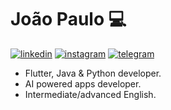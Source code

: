 # João Paulo :computer:

[![linkedin](https://img.shields.io/badge/-LinkedIn-%230077B5?style=for-the-badge&logo=linkedin&logoColor=white)](https://www.linkedin.com/in/joaopaulo-macedo/)
[![instagram](https://img.shields.io/badge/-Instagram-%23E4405F?style=for-the-badge&logo=instagram&logoColor=white)](https://www.instagram.com/macedo.722/)
[![telegram](https://img.shields.io/badge/Telegram-2CA5E0?style=for-the-badge&logo=telegram&logoColor=white)](https://t.me/JoaoPauloFlutter)

* Flutter, Java & Python developer.
* AI powered apps developer.
* Intermediate/advanced English.

<!--
* Desenvolvedor Flutter. :iphone:
* Inglês intermediário/avançado. :speech_balloon:
---
Tenho dois projetos publicados, um com Mobx e outro com Cubit (BLoC), ambos com arquitetura Clean Dart (Clean Architecture). <br><br>
Algumas experiências:
* Armazenamento de dados com SQLite (sqflite package) e shared_preferences.
* Integração Firebase.
* Integração com servidores e bancos de dados externos.
* Postman.
* HTML, CSS, Livewire e Tailwind CSS.

<!--
* Flutter Developer. :iphone:
* 8 months of Flutter experience on market.
* 3 months of Laravel and Backend experience on market.
* Open to Work. :muscle:
* Open to contact. :wave:
* Intermediate/Advanced English. :speech_balloon:
---
* I have two published projects, one with Mobx and other with Cubit (BLoC), both with Clean Dart architecture.
* Some experiences: 
  * Data storing with SQLite (sqflite package) and shared_preferences.
  * Firebase integration.
  * External servers and data banks integration.
  * Postman.
  * HTML, CSS, Livewire e Tailwind CSS.

**JoaoPaulo-Macedo/JoaoPaulo-Macedo** is a ✨ _special_ ✨ repository because its `README.md` (this file) appears on your GitHub profile.

Here are some ideas to get you started:

- 🔭 I’m currently working on ...
- 🌱 I’m currently learning ...
- 👯 I’m looking to collaborate on ...
- 🤔 I’m looking for help with ...
- 💬 Ask me about ...
- 📫 How to reach me: ...
- 😄 Pronouns: ...
- ⚡ Fun fact: ...
-->
